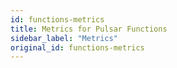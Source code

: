 ```yaml
---
id: functions-metrics
title: Metrics for Pulsar Functions
sidebar_label: "Metrics"
original_id: functions-metrics
---
```


